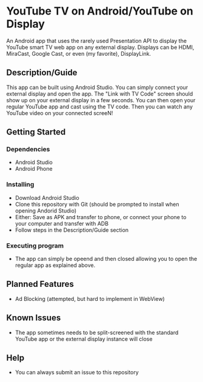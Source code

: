 # YouTube TV on Android/YouTube on Display

An Android app that uses the rarely used Presentation API to display the YouTube smart TV web app on any external display. Displays can be HDMI, MiraCast, Google Cast, or even (my favorite), DisplayLink.

## Description/Guide

This app can be built using Android Studio. You can simply connect your external display and open the app. The "Link with TV Code" screen should show up on your external display in a few seconds. You can then open your regular YouTube app and cast using the TV code. Then you can watch any YouTube video on your connected screeN!

## Getting Started

### Dependencies

* Android Studio
* Android Phone

### Installing

* Download Android Studio
* Clone this repository with Git (should be prompted to install when opening Andorid Studio)
* Either: Save as APK and transfer to phone, or connect your phone to your computer and transfer with ADB
* Follow steps in the Description/Guide section

### Executing program

* The app can simply be opeend and then closed allowing you to open the regular app as explained above.

## Planned Features

* Ad Blocking (attempted, but hard to implement in WebView)

## Known Issues

* The app sometimes needs to be split-screened with the standard YouTube app or the external display instance will close

## Help
* You can always submit an issue to this repository

